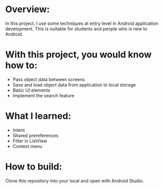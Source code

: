 # Overview:
In this project, I use some techniques at entry level in Android application development. This is suitable for students and people who is new to Android.
# With this project, you would know how to:
<ul>
  <li>Pass object data between screens</li>
  <li>Save and load object data from application to local storage</li>
  <li>Basic UI elements</li>
  <li>Implement the search feature</li>
</ul>

# What I learned:
<ul>
  <li>Intent</li>
  <li>Shared prereferences</li>
  <li>Filter in ListView</li>
  <li>Context menu</li>
</ul>

# How to build:
Clone this repository into your local and open with Android Studio.
